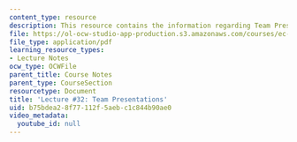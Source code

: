 ```yaml
---
content_type: resource
description: This resource contains the information regarding Team Presentations.
file: https://ol-ocw-studio-app-production.s3.amazonaws.com/courses/ec-701j-d-lab-i-development-fall-2009/b75bdea28f77112f5aebc1c844b90ae0_MITEC_701JF09_lec32_nb.pdf
file_type: application/pdf
learning_resource_types:
- Lecture Notes
ocw_type: OCWFile
parent_title: Course Notes
parent_type: CourseSection
resourcetype: Document
title: 'Lecture #32: Team Presentations'
uid: b75bdea2-8f77-112f-5aeb-c1c844b90ae0
video_metadata:
  youtube_id: null
---
```

